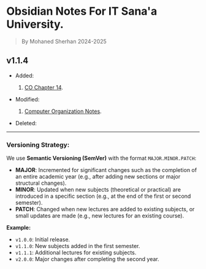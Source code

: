 # Obsidian Notes For IT Sana'a University.

> By Mohaned Sherhan 2024-2025

## v1.1.4

- Added:
    1. [CO Chapter 14](./Year%20Two/Part%20One/Computer%20Organization/CO%20Chapter%2014.md).

- Modified:
    1. [Computer Organization Notes](./Year%20Two/Part%20One/Computer%20Organization/Computer%20Organization%20Notes.md).

- Deleted: 

---
### Versioning Strategy:

We use **Semantic Versioning (SemVer)** with the format `MAJOR.MINOR.PATCH`:

- **MAJOR**: Incremented for significant changes such as the completion of an entire academic year (e.g., after adding new sections or major structural changes).
- **MINOR**: Updated when new subjects (theoretical or practical) are introduced in a specific section (e.g., at the end of the first or second semester).
- **PATCH**: Changed when new lectures are added to existing subjects, or small updates are made (e.g., new lectures for an existing course).

**Example:**
- `v1.0.0`: Initial release.
- `v1.1.0`: New subjects added in the first semester.
- `v1.1.1`: Additional lectures for existing subjects.
- `v2.0.0`: Major changes after completing the second year.